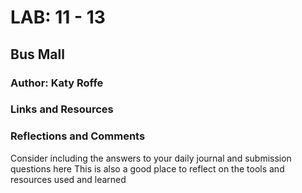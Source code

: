 # LAB: 11 - 13
## Bus Mall


### Author: Katy Roffe

### Links and Resources


### Reflections and Comments
Consider including the answers to your daily journal and submission questions here
This is also a good place to reflect on the tools and resources used and learned